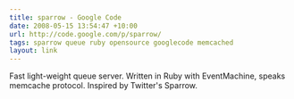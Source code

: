```yaml
---
title: sparrow - Google Code
date: 2008-05-15 13:54:47 +10:00
url: http://code.google.com/p/sparrow/
tags: sparrow queue ruby opensource googlecode memcached
layout: link
---
```

Fast light-weight queue server. Written in Ruby with EventMachine, speaks memcache protocol. Inspired by Twitter's Sparrow.
